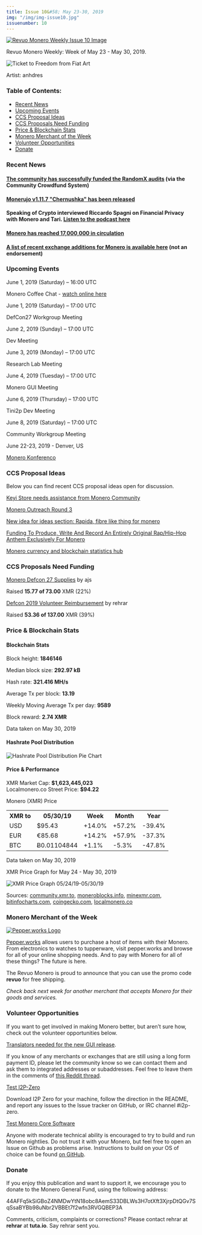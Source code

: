 ```yaml
---
title: Issue 10&#58; May 23-30, 2019
img: "/img/img-issue10.jpg"
issuenumber: 10
---
```

[<img src="/img/img-issue10.jpg" alt="Revuo Monero Weekly Issue 10 Image">](/issue-10.html)

Revuo Monero Weekly: Week of May 23 - May 30, 2019.
<!--more-->

<img src="/img/monerokeytofreedom.jpg" alt="Ticket to Freedom from Fiat Art">
<p class="note">Artist: anhdres</p>

<h3>Table of Contents:</h3>
<ul class="contents">
    <li><a href="#news">Recent News</a></li>
    <li><a href="#events">Upcoming Events</a></li>
    <li><a href="#ideas">CCS Proposal Ideas</a></li>
    <li><a href="#proposals">CCS Proposals Need Funding</a></li>
    <li><a href="#stats">Price & Blockchain Stats</a></li>
    <li><a href="#merchant">Monero Merchant of the Week</a></li>
    <li><a href="#volunteer">Volunteer Opportunities</a></li>
    <li><a href="#donate">Donate</a></li>
</ul>

<h3 id="news">Recent News</h3>

<div class="newsbyte">
    <h4><a href="https://ccs.getmonero.org/proposals/RandomX-audit.html" target="_blank">The community has successfully funded the RandomX audits</a> (via the Community Crowdfund System)
    </h4>
</div>

<div class="newsbyte">
    <h4><a href="https://github.com/m2049r/xmrwallet/releases/tag/v1.11.7" target="_blank">Monerujo v1.11.7 "Chernushka" has been released</a>
    </h4>
</div>

<div class="newsbyte">
    <h4>Speaking of Crypto interviewed Riccardo Spagni on Financial Privacy with Monero and Tari. <a href="https://speakingofcrypto.com/068-fluffypony/" target="_blank">Listen to the podcast here</a>
    </h4>
</div>

<div class="newsbyte">
    <h4>
    <a href="https://www.reddit.com/r/Monero/comments/bs58to/17_million_xmr_in_circulation/" target="_blank">Monero has reached 17,000,000 in circulation</a>
    </h4>
</div>

<div class="newsbyte">
    <h4><a href="https://www.reddit.com/r/Monero/comments/bshex7/new_monero_additions_listings/" target="_blank">A list of recent exchange additions for Monero is available here</a> (not an endorsement)
    </h4>
</div>

<h3 id="events">Upcoming Events</h3>

<div class="event">
    <p class="date">June 1, 2019 (Saturday) – 16:00 UTC</p>
    <p>Monero Coffee Chat - <a href="https://www.youtube.com/channel/UCKxLNPJeEjPXOke55i5AIXA" target="_blank">watch online here</a></p>
</div>

<div class="event">
    <p class="date">June 1, 2019 (Saturday) – 17:00 UTC</p>
    <p>DefCon27 Workgroup Meeting</p>
</div>

<div class="event">
    <p class="date" markdown="1">June 2, 2019 (Sunday) – 17:00 UTC</p>
    <p markdown="1">Dev Meeting</p>
</div>

<div class="event">
    <p class="date" markdown="1">June 3, 2019 (Monday) – 17:00 UTC</p>
    <p markdown="1">Research Lab Meeting</p>
</div>

<div class="event">
    <p class="date" markdown="1">June 4, 2019 (Tuesday) – 17:00 UTC</p>
    <p markdown="1">Monero GUI Meeting</p>
</div>

<div class="event">
    <p class="date" markdown="1">June 6, 2019 (Thursday) – 17:00 UTC</p>
    <p markdown="1">Tini2p Dev Meeting</p>
</div>

<div class="event">
    <p class="date" markdown="1">June 8, 2019 (Saturday) – 17:00 UTC</p>
    <p markdown="1">Community Workgroup Meeting</p>
</div>

<div class="event">
    <p class="date" markdown="1">June 22-23, 2019 - Denver, US</p>
    <p markdown="1"><a href="http://monerokon.com/" target="_blank">Monero Konferenco</a></p>
</div>

<h3 id="ideas">CCS Proposal Ideas</h3>

<p>Below you can find recent CCS proposal ideas open for discussion.</p>

<div class="proposal">
<p><a href="https://repo.getmonero.org/monero-project/ccs-proposals/merge_requests/72" target="_blank">Keyi Store needs assistance from Monero Community</a></p>
</div>

<div class="proposal">
<p><a href="https://repo.getmonero.org/monero-project/ccs-proposals/merge_requests/70" target="_blank">Monero Outreach Round 3</a></p>
</div>

<div class="proposal">
<p><a href="https://repo.getmonero.org/monero-project/ccs-proposals/merge_requests/62" target="_blank">New idea for ideas section: Rapida, fibre like thing for monero</a></p>
</div>

<div class="proposal">
<p><a href="https://repo.getmonero.org/monero-project/ccs-proposals/merge_requests/65" target="_blank">Funding To Produce, Write And Record An Entirely Original Rap/Hip-Hop Anthem Exclusively For Monero</a></p>
</div>

<div class="proposal">
<p><a href="https://repo.getmonero.org/monero-project/ccs-proposals/merge_requests/58" target="_blank">Monero currency and blockchain statistics hub</a></p>
</div>

<h3 id="proposals">CCS Proposals Need Funding</h3>

<div class="proposal">
    <p><a href="https://ccs.getmonero.org/proposals/monero-defcon-27-supplies.html" target="_blank">Monero Defcon 27 Supplies</a> by ajs</p>
    <p>Raised <b>15.77 of 73.00</b> XMR (22%)</p>
</div>

<div class="proposal">
    <p><a href="https://ccs.getmonero.org/proposals/rehrar-defcon-reimburse-2019.html" target="_blank">Defcon 2019 Volunteer Reimbursement</a> by rehrar</p>
    <p>Raised <b>53.36 of 137.00</b> XMR (39%)</p>
</div>

<h3 id="stats">Price & Blockchain Stats</h3>

<h4 class="stat">Blockchain Stats</h4>

<div class="bcstats">
    <p>Block height: <b>1846146</b></p>
    <p>Median block size: <b>292.97 kB</b></p>
    <p>Hash rate: <b>321.416 MH/s</b></p>
    <p>Average Tx per block: <b>13.19</b></p>
    <p>Weekly Moving Average Tx per day: <b>9589</b></p>
    <p>Block reward: <b>2.74 XMR</b></p>
</div>
<p class="note">Data taken on May 30, 2019</p>

<h4 class="stat">Hashrate Pool Distribution</h4>
<p><img src="/img/hashrate-pool-distribution-0530.png" alt="Hashrate Pool Distribution Pie Chart"/></p>

<h4 class="stat">Price & Performance</h4>

<div class="price-intro">XMR Market Cap:  <b>$1,623,445,023</b><br>Localmonero.co Street Price: <b>$94.22</b></div>

<p class="table-title">Monero (XMR) Price</p>
<table class="price-table">
  <tr class="row1">
    <th>XMR to</th>
    <th>05/30/19</th>
    <th>Week</th>
    <th>Month</th>
    <th>Year</th>
  </tr>
  <tr>
    <td data-th="XMR to">USD</td>
    <td data-th="05/30/19">$95.43</td>
    <td data-th="Week" class="green">+14.0%</td>
    <td data-th="Month" class="green">+57.2%</td>
    <td data-th="Year" class="red">-39.4%</td>
  </tr>
  <tr class="row3">
    <td data-th="XMR to">EUR</td>
    <td data-th="05/30/19">€85.68</td>
    <td data-th="Week" class="green">+14.2%</td>
    <td data-th="Month" class="green">+57.9%</td>
    <td data-th="Year" class="red">-37.3%</td>
  </tr>
  <tr>
    <td data-th="XMR to">BTC</td>
    <td data-th="05/30/19">Ƀ0.01104844</td>
    <td data-th="Week" class="green">+1.1%</td>
    <td data-th="Month" class="red">-5.3%</td>
    <td data-th="Year" class="red">-47.8%</td>
  </tr>
</table>
<p class="note">Data taken on May 30, 2019</p>

<p class="table-title">XMR Price Graph for May 24 - May 30, 2019</p>

![XMR Price Graph 05/24/19-05/30/19](/img/weekly-chart-0530.png "XMR Price Graph 05/24/19-05/30/19") 

Sources: <a href="https://community.xmr.to/explorer/mainnet/" target="_blank">community.xmr.to</a>, <a href="https://moneroblocks.info/stats/transaction-stats" target="_blank">moneroblocks.info</a>, <a href="https://minexmr.com/pools.html" target="_blank">minexmr.com</a>, <a href="https://bitinfocharts.com/monero/" target="_blank">bitinfocharts.com</a>, <a href="https://www.coingecko.com/" target="_blank">coingecko.com</a>, <a href="https://localmonero.co/" target="_blank">localmonero.co</a>

<h3 id="merchant">Monero Merchant of the Week</h3>

<a href="https://pepper.works/" target="_blank"><img src="/img/pepperworks.png" alt="Pepper.works Logo" class="merchant-img" id="pepperworks"></a>

<a href="https://pepper.works/" target="_blank">Pepper.works</a> allows users to purchase a host of items with their Monero. From electronics to watches to tupperware, visit pepper.works and browse for all of your online shopping needs. And to pay with Monero for all of these things? The future is here.

The Revuo Monero is proud to announce that you can use the promo code **revuo** for free shipping.

<i>Check back next week for another merchant that accepts Monero for their goods and services.</i>

<h3 id="volunteer">Volunteer Opportunities</h3>

<p>If you want to get involved in making Monero better, but aren’t sure how, check out the volunteer opportunities below.</p>

<div class="newsbyte">
    <p><a href="https://old.reddit.com/r/Monero/comments/bqhjw8/many_languages_of_the_gui_wallet_still_need_to_be/" target="_blank">Translators needed for the new GUI release</a>.</p>
</div>

<div class="newsbyte">
    <p>If you know of any merchants or exchanges that are still using a long form payment ID, please let the community know so we can contact them and ask them to integrated addresses or subaddresses. Feel free to leave them in the comments of <a href="https://reddit.com/r/Monero/comments/bib6zq/list_of_services_using_long_payment_ids_a_call/" target="_blank">this Reddit thread</a>.</p>
</div>

<div class="newsbyte">
    <p class="date"><a href="https://github.com/i2p-zero/i2p-zero/releases" target="_blank">Test I2P-Zero</a></p>
    <p>Download I2P Zero for your machine, follow the direction in the README, and report any issues to the Issue tracker on GitHub, or IRC channel #i2p-zero.</p>
</div>

<div class="newsbyte">
    <p class="date"><a href="https://github.com/monero-project/monero" target="_blank">Test Monero Core Software</a></p>
    <p>Anyone with moderate technical ability is encouraged to try to build and run Monero nightlies. Do not trust it with your Monero, but feel free to open an Issue on Github as problems arise. Instructions to build on your OS of choice can be found <a href="https://github.com/monero-project/monero#compiling-monero-from-source" target="_blank">on GitHub</a>. </p>
</div>

<h3 id="donate">Donate</h3>

<p markdown="1">If you enjoy this publication and want to support it, we encourage you to donate to the Monero General Fund, using the following address:</p>

<p class="address" markdown="1">44AFFq5kSiGBoZ4NMDwYtN18obc8AemS33DBLWs3H7otXft3XjrpDtQGv7SqSsaBYBb98uNbr2VBBEt7f2wfn3RVGQBEP3A</p>

<!--p><a href="monero:44AFFq5kSiGBoZ4NMDwYtN18obc8AemS33DBLWs3H7otXft3XjrpDtQGv7SqSsaBYBb98uNbr2VBBEt7f2wfn3RVGQBEP3A" class="qr"><img src="/img/donate-monero.png"></a></p-->

Comments, criticism, complaints or corrections? Please contact rehrar at **rehrar** at **tuta.io**. Say rehrar sent you.